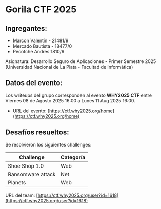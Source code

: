 # Gorila CTF 2025

## Ingregantes:

 - Marcon Valentín - 21481/9         
 - Mercado Bautista - 18477/0
 - Pecotche Andres 1810/9

Asignatura: Desarrollo Seguro de Aplicaciones - Primer Semestre 2025 (Universidad Nacional de La Plata - Facultad de Informática)

## Datos del evento:

Los writeups del grupo corresponden al evento **WHY2025 CTF** entre Viernes 08 de Agosto 2025 16:00 a Lunes 11 Aug 2025 16:00.

- URL del evento: [https://ctf.why2025.org/home](https://ctf.why2025.org/home)

## Desafíos resueltos:

Se resolvieron los siguientes challenges:

| Challenge | Categoría |
| --------- | --------- |
| Shoe Shop 1.0 | Web |
| Ransomware attack | Net |
| Planets | Web |

URL del team: [https://ctf.why2025.org/user?id=1618](https://ctf.why2025.org/user?id=1618)
